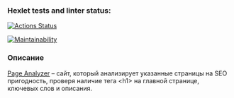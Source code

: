 ### Hexlet tests and linter status:
[![Actions Status](https://github.com/StanislavKls/php-project-lvl3/workflows/hexlet-check/badge.svg)](https://github.com/StanislavKls/php-project-lvl3/actions)

[![Maintainability](https://api.codeclimate.com/v1/badges/a05c78251eb41f7b4a00/maintainability)](https://codeclimate.com/github/StanislavKls/php-project-lvl3/maintainability)


### Описание
<a href="https://secure-citadel-20087.herokuapp.com/">Page Analyzer</a> – сайт, который анализирует указанные страницы на SEO пригодность, проверя наличие тега \<h1> на главной странице, ключевых слов и описания.
